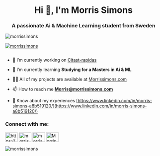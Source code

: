 <h1 align="center">Hi 👋, I'm Morris Simons</h1>
<h3 align="center">A passionate Ai & Machine Learning student from Sweden</h3>

<p align="left"> <img src="https://komarev.com/ghpvc/?username=morrissimons&label=Profile%20views&color=0e75b6&style=flat" alt="morrissimons" /> </p>

<p align="left"> <a href="https://github.com/ryo-ma/github-profile-trophy"><img src="https://github-profile-trophy.vercel.app/?username=morrissimons" alt="morrissimons" /></a> </p>

<p align="left"> <a href="https://twitter.com/" target="blank"><img src="https://img.shields.io/twitter/follow/?logo=twitter&style=for-the-badge" alt="" /></a> </p>

- 🔭 I’m currently working on [Citast-rapidas](https://citas-rapidas.com.mx/)

- 🌱 I’m currently learning **Studying for a Masters in Ai & ML**

- 👨‍💻 All of my projects are available at [Morrissimons.com](https://github.com/MorrisSimons/MorrisSimons.github.io)

- 📫 How to reach me **Morris@morrissimons.com**

- 📄 Know about my experiences [https://www.linkedin.com/in/morris-simons-a8b519120/](https://www.linkedin.com/in/morris-simons-a8b519120/)

<h3 align="left">Connect with me:</h3>
<p align="left">
<a href="https://linkedin.com/in/https://www.linkedin.com/in/morris-simons-a8b519120/" target="blank"><img align="center" src="https://raw.githubusercontent.com/rahuldkjain/github-profile-readme-generator/master/src/images/icons/Social/linked-in-alt.svg" alt="https://www.linkedin.com/in/morris-simons-a8b519120/" height="30" width="40" /></a>
<a href="https://kaggle.com/morrissimons" target="blank"><img align="center" src="https://raw.githubusercontent.com/rahuldkjain/github-profile-readme-generator/master/src/images/icons/Social/kaggle.svg" alt="morrissimons" height="30" width="40" /></a>
<a href="https://www.hackerrank.com/morris_simons01" target="blank"><img align="center" src="https://raw.githubusercontent.com/rahuldkjain/github-profile-readme-generator/master/src/images/icons/Social/hackerrank.svg" alt="morris_simons01" height="30" width="40" /></a>
<a href="https://discord.gg/Morris#0441" target="blank"><img align="center" src="https://raw.githubusercontent.com/rahuldkjain/github-profile-readme-generator/master/src/images/icons/Social/discord.svg" alt="Morris#0441" height="30" width="40" /></a>
</p>



<p><img align="center" src="https://github-readme-streak-stats.herokuapp.com/?user=morrissimons&" alt="morrissimons" /></p>
